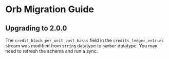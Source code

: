 # Orb Migration Guide

## Upgrading to 2.0.0

The `credit_block_per_unit_cost_basis` field in the `credits_ledger_entries` stream was modified from `string` datatype to `number` datatype. You may need to refresh the schema and run a sync.
